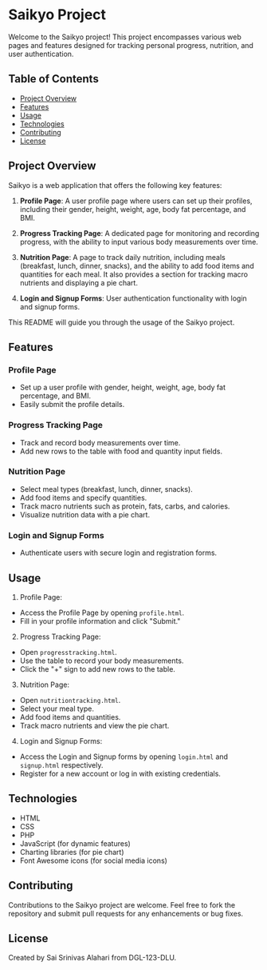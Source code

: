  
# Saikyo Project

Welcome to the Saikyo project! This project encompasses various web pages and features designed for tracking personal progress, nutrition, and user authentication.

## Table of Contents

- [Project Overview](#project-overview)
- [Features](#features)
- [Usage](#usage)
- [Technologies](#technologies)
- [Contributing](#contributing)
- [License](#license)

## Project Overview

Saikyo is a web application that offers the following key features:

1. **Profile Page**: A user profile page where users can set up their profiles, including their gender, height, weight, age, body fat percentage, and BMI.

2. **Progress Tracking Page**: A dedicated page for monitoring and recording progress, with the ability to input various body measurements over time.

3. **Nutrition Page**: A page to track daily nutrition, including meals (breakfast, lunch, dinner, snacks), and the ability to add food items and quantities for each meal. It also provides a section for tracking macro nutrients and displaying a pie chart.

4. **Login and Signup Forms**: User authentication functionality with login and signup forms.

This README will guide you through the usage of the Saikyo project.

## Features

### Profile Page

- Set up a user profile with gender, height, weight, age, body fat percentage, and BMI.
- Easily submit the profile details.

### Progress Tracking Page

- Track and record body measurements over time.
- Add new rows to the table with food and quantity input fields.

### Nutrition Page

- Select meal types (breakfast, lunch, dinner, snacks).
- Add food items and specify quantities.
- Track macro nutrients such as protein, fats, carbs, and calories.
- Visualize nutrition data with a pie chart.

### Login and Signup Forms

- Authenticate users with secure login and registration forms.


## Usage

1. Profile Page:
- Access the Profile Page by opening `profile.html`.
- Fill in your profile information and click "Submit."

2. Progress Tracking Page:
- Open `progresstracking.html`.
- Use the table to record your body measurements.
- Click the "+" sign to add new rows to the table.

3. Nutrition Page:
- Open `nutritiontracking.html`.
- Select your meal type.
- Add food items and quantities.
- Track macro nutrients and view the pie chart.

4. Login and Signup Forms:
- Access the Login and Signup forms by opening `login.html` and `signup.html` respectively.
- Register for a new account or log in with existing credentials.

## Technologies

- HTML
- CSS
- PHP 
- JavaScript (for dynamic features)
- Charting libraries (for pie chart)
- Font Awesome icons (for social media icons)

## Contributing

Contributions to the Saikyo project are welcome. Feel free to fork the repository and submit pull requests for any enhancements or bug fixes.

## License

Created by Sai Srinivas Alahari from DGL-123-DLU.
